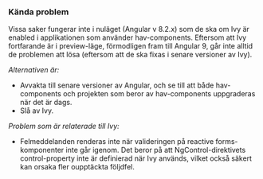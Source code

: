 <h3 id="known-issues">Kända problem</h3>

Vissa saker fungerar inte i nuläget (Angular v 8.2.x) som de ska om Ivy är enabled i applikationen som använder hav-components.
Eftersom att Ivy fortfarande är i preview-läge, förmodligen fram till Angular 9, går inte alltid de problemen att lösa (eftersom att de ska fixas i senare versioner av Ivy).

_Alternativen är:_

- Avvakta till senare versioner av Angular, och se till att både hav-components och projekten som beror av hav-components uppgraderas när det är dags.
- Slå av Ivy.

_Problem som är relaterade till Ivy:_

- Felmeddelanden renderas inte när valideringen på reactive forms-komponenter inte går igenom. Det beror på att NgControl-direktivets control-property inte är definierad när Ivy används, vilket också säkert kan orsaka fler oupptäckta följdfel.
